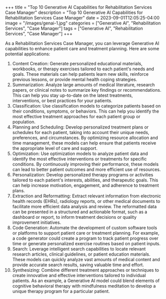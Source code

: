 +++
title = "Top 10 Generative AI Capabilities for Rehabilitation Services Case Manager"
description = "Top 10 Generative AI Capabilities for Rehabilitation Services Case Manager"
date = 2023-09-01T12:05:25-04:00
image = "/images/genai-1.jpg"
categories = ["Generative AI", "Rehabilitation Services", "Case Manager"]
tags = ["Generative AI", "Rehabilitation Services", "Case Manager"]
+++

As a Rehabilitation Services Case Manager, you can leverage Generative AI capabilities to enhance patient care and treatment planning. Here are some potential applications:

1. Content Creation: Generate personalized educational materials, workbooks, or therapy exercises tailored to each patient's needs and goals. These materials can help patients learn new skills, reinforce previous lessons, or provide mental health coping strategies.
2. Summarization: Analyze large amounts of medical literature, research papers, or clinical notes to summarize key findings or recommendations. This can help you stay up-to-date on the latest treatments, interventions, or best practices for your patients.
3. Classification: Use classification models to categorize patients based on their conditions, symptoms, or behaviors. This can help you identify the most effective treatment approaches for each patient group or population.
4. Planning and Scheduling: Develop personalized treatment plans or schedules for each patient, taking into account their unique needs, preferences, and circumstances. By optimizing resource allocation and time management, these models can help ensure that patients receive the appropriate level of care and support.
5. Optimization: Use optimization models to analyze patient data and identify the most effective interventions or treatments for specific conditions. By continuously improving their performance, these models can lead to better patient outcomes and more efficient use of resources.
6. Personalization: Develop personalized therapy programs or activities tailored to each patient's interests, abilities, and therapeutic goals. This can help increase motivation, engagement, and adherence to treatment plans.
7. Extraction and Reformatting: Extract relevant information from electronic health records (EHRs), radiology reports, or other medical documents to facilitate more efficient data analysis and review. The reformatted data can be presented in a structured and actionable format, such as a dashboard or report, to inform treatment decisions or quality improvement initiatives.
8. Code Generation: Automate the development of custom software tools or platforms to support patient care or treatment planning. For example, a code generator could create a program to track patient progress over time or generate personalized exercise routines based on patient inputs.
9. Search: Leverage intelligent search capabilities to locate relevant research articles, clinical guidelines, or patient education materials. These models can quickly analyze vast amounts of medical content and provide accurate search results, saving valuable time and effort.
10. Synthesizing: Combine different treatment approaches or techniques to create innovative and effective interventions tailored to individual patients. As an example, a Generative AI model could blend elements of cognitive behavioral therapy with mindfulness meditation to develop a unique therapy program for a particular patient.